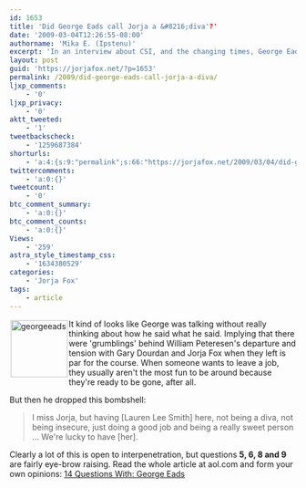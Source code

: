 ```yaml
---
id: 1653
title: 'Did George Eads call Jorja a &#8216;diva'?'
date: '2009-03-04T12:26:55-08:00'
authorname: 'Mika E. (Ipstenu)'
excerpt: 'In an interview about CSI, and the changing times, George Eads spoke, perhaps a little too candidly, about his former co-stars, and how things were on the set.'
layout: post
guid: 'https://jorjafox.net/?p=1653'
permalink: /2009/did-george-eads-call-jorja-a-diva/
ljxp_comments:
    - '0'
ljxp_privacy:
    - '0'
aktt_tweeted:
    - '1'
tweetbackscheck:
    - '1259687384'
shorturls:
    - 'a:4:{s:9:"permalink";s:66:"https://jorjafox.net/2009/03/04/did-george-eads-call-jorja-a-diva/";s:7:"tinyurl";s:25:"http://tinyurl.com/bhq5jk";s:4:"isgd";s:18:"http://is.gd/52WaT";s:5:"bitly";s:20:"http://bit.ly/6zUm2x";}'
twittercomments:
    - 'a:0:{}'
tweetcount:
    - '0'
btc_comment_summary:
    - 'a:0:{}'
btc_comment_counts:
    - 'a:0:{}'
Views:
    - '259'
astra_style_timestamp_css:
    - '1634380529'
categories:
    - 'Jorja Fox'
tags:
    - article
---
```


<img src="//static.jorjafox.net/wordpress/2009/03/georgeeads-100x100.jpg" alt="georgeeads" title="georgeeads" width="100" height="100" class="alignleft size-thumbnail wp-image-1654" style="float:left;margin:2px;" /> It kind of looks like George was talking without really thinking about how he said what he said.  Implying that there were 'grumblings' behind William Peteresen's departure and tension with Gary Dourdan and Jorja Fox when they left is par for the course.  When someone wants to leave a job, they usually aren't the most fun to be around because they're ready to be gone, after all.

But then he dropped this bombshell:
<blockquote>I miss Jorja, but having [Lauren Lee Smith] here, not being a diva, not being insecure, just doing a good job and being a really sweet person … We're lucky to have [her].</blockquote>

Clearly a lot of this is open to interpenetration, but questions **5, 6, 8 and 9** are fairly eye-brow raising.  Read the whole article at aol.com and form your own opinions: <a href="http://television.aol.com/insidetv/2009/03/03/14-questions-with-george-eads/">14 Questions With: George Eads</a>
